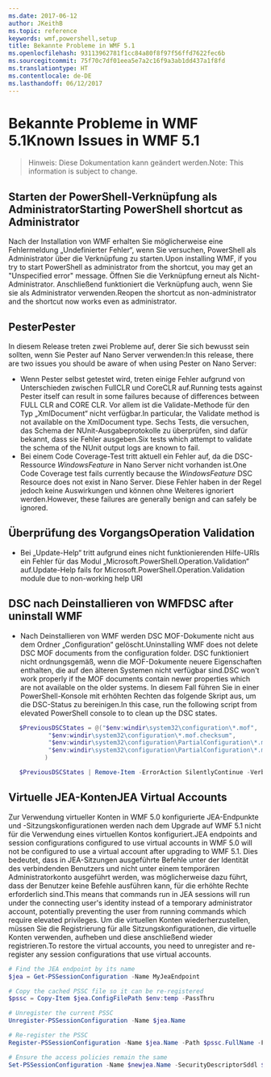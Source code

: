 ```yaml
---
ms.date: 2017-06-12
author: JKeithB
ms.topic: reference
keywords: wmf,powershell,setup
title: Bekannte Probleme in WMF 5.1
ms.openlocfilehash: 93113962781f1cc84a80f8f97f56ffd7622fec6b
ms.sourcegitcommit: 75f70c7df01eea5e7a2c16f9a3ab1dd437a1f8fd
ms.translationtype: HT
ms.contentlocale: de-DE
ms.lasthandoff: 06/12/2017
---
```

# <a name="known-issues-in-wmf-51"></a><span data-ttu-id="944e6-103">Bekannte Probleme in WMF 5.1</span><span class="sxs-lookup"><span data-stu-id="944e6-103">Known Issues in WMF 5.1</span></span> #

> <span data-ttu-id="944e6-104">Hinweis: Diese Dokumentation kann geändert werden.</span><span class="sxs-lookup"><span data-stu-id="944e6-104">Note: This information is subject to change.</span></span>

## <a name="starting-powershell-shortcut-as-administrator"></a><span data-ttu-id="944e6-105">Starten der PowerShell-Verknüpfung als Administrator</span><span class="sxs-lookup"><span data-stu-id="944e6-105">Starting PowerShell shortcut as Administrator</span></span>
<span data-ttu-id="944e6-106">Nach der Installation von WMF erhalten Sie möglicherweise eine Fehlermeldung „Undefinierter Fehler“, wenn Sie versuchen, PowerShell als Administrator über die Verknüpfung zu starten.</span><span class="sxs-lookup"><span data-stu-id="944e6-106">Upon installing WMF, if you try to start PowerShell as administrator from the shortcut, you may get an "Unspecified error" message.</span></span>
<span data-ttu-id="944e6-107">Öffnen Sie die Verknüpfung erneut als Nicht-Administrator. Anschließend funktioniert die Verknüpfung auch, wenn Sie sie als Administrator verwenden.</span><span class="sxs-lookup"><span data-stu-id="944e6-107">Reopen the shortcut as non-administrator and the shortcut now works even as administrator.</span></span>

## <a name="pester"></a><span data-ttu-id="944e6-108">Pester</span><span class="sxs-lookup"><span data-stu-id="944e6-108">Pester</span></span>
<span data-ttu-id="944e6-109">In diesem Release treten zwei Probleme auf, derer Sie sich bewusst sein sollten, wenn Sie Pester auf Nano Server verwenden:</span><span class="sxs-lookup"><span data-stu-id="944e6-109">In this release, there are two issues you should be aware of when using Pester on Nano Server:</span></span>

* <span data-ttu-id="944e6-110">Wenn Pester selbst getestet wird, treten einige Fehler aufgrund von Unterschieden zwischen FullCLR und CoreCLR auf.</span><span class="sxs-lookup"><span data-stu-id="944e6-110">Running tests against Pester itself can result in some failures because of differences between FULL CLR and CORE CLR.</span></span> <span data-ttu-id="944e6-111">Vor allem ist die Validate-Methode für den Typ „XmlDocument“ nicht verfügbar.</span><span class="sxs-lookup"><span data-stu-id="944e6-111">In particular, the Validate method is not available on the XmlDocument type.</span></span> <span data-ttu-id="944e6-112">Sechs Tests, die versuchen, das Schema der NUnit-Ausgabeprotokolle zu überprüfen, sind dafür bekannt, dass sie Fehler ausgeben.</span><span class="sxs-lookup"><span data-stu-id="944e6-112">Six tests which attempt to validate the schema of the NUnit output logs are known to fail.</span></span> 
* <span data-ttu-id="944e6-113">Bei einem Code Coverage-Test tritt aktuell ein Fehler auf, da die DSC-Ressource *WindowsFeature* in Nano Server nicht vorhanden ist.</span><span class="sxs-lookup"><span data-stu-id="944e6-113">One Code Coverage test fails currently because the *WindowsFeature* DSC Resource does not exist in Nano Server.</span></span> <span data-ttu-id="944e6-114">Diese Fehler haben in der Regel jedoch keine Auswirkungen und können ohne Weiteres ignoriert werden.</span><span class="sxs-lookup"><span data-stu-id="944e6-114">However, these failures are generally benign and can safely be ignored.</span></span>

## <a name="operation-validation"></a><span data-ttu-id="944e6-115">Überprüfung des Vorgangs</span><span class="sxs-lookup"><span data-stu-id="944e6-115">Operation Validation</span></span> 

* <span data-ttu-id="944e6-116">Bei „Update-Help“ tritt aufgrund eines nicht funktionierenden Hilfe-URIs ein Fehler für das Modul „Microsoft.PowerShell.Operation.Validation“ auf.</span><span class="sxs-lookup"><span data-stu-id="944e6-116">Update-Help fails for Microsoft.PowerShell.Operation.Validation module due to non-working help URI</span></span>

## <a name="dsc-after-uninstall-wmf"></a><span data-ttu-id="944e6-117">DSC nach Deinstallieren von WMF</span><span class="sxs-lookup"><span data-stu-id="944e6-117">DSC after uninstall WMF</span></span> 
* <span data-ttu-id="944e6-118">Nach Deinstallieren von WMF werden DSC MOF-Dokumente nicht aus dem Ordner „Configuration“ gelöscht.</span><span class="sxs-lookup"><span data-stu-id="944e6-118">Uninstalling WMF does not delete DSC MOF documents from the configuration folder.</span></span> <span data-ttu-id="944e6-119">DSC funktioniert nicht ordnungsgemäß, wenn die MOF-Dokumente neuere Eigenschaften enthalten, die auf den älteren Systemen nicht verfügbar sind.</span><span class="sxs-lookup"><span data-stu-id="944e6-119">DSC won't work properly if the MOF documents contain newer properties which are not available on the older systems.</span></span> <span data-ttu-id="944e6-120">In diesem Fall führen Sie in einer PowerShell-Konsole mit erhöhten Rechten das folgende Skript aus, um die DSC-Status zu bereinigen.</span><span class="sxs-lookup"><span data-stu-id="944e6-120">In this case, run the following script from elevated PowerShell console to to clean up the DSC states.</span></span>
 ```PowerShell
    $PreviousDSCStates = @("$env:windir\system32\configuration\*.mof",
            "$env:windir\system32\configuration\*.mof.checksum",
            "$env:windir\system32\configuration\PartialConfiguration\*.mof",
            "$env:windir\system32\configuration\PartialConfiguration\*.mof.checksum"
           )

    $PreviousDSCStates | Remove-Item -ErrorAction SilentlyContinue -Verbose
 ```  

## <a name="jea-virtual-accounts"></a><span data-ttu-id="944e6-121">Virtuelle JEA-Konten</span><span class="sxs-lookup"><span data-stu-id="944e6-121">JEA Virtual Accounts</span></span>
<span data-ttu-id="944e6-122">Zur Verwendung virtueller Konten in WMF 5.0 konfigurierte JEA-Endpunkte und -Sitzungskonfigurationen werden nach dem Upgrade auf WMF 5.1 nicht für die Verwendung eines virtuellen Kontos konfiguriert.</span><span class="sxs-lookup"><span data-stu-id="944e6-122">JEA endpoints and session configurations configured to use virtual accounts in WMF 5.0 will not be configured to use a virtual account after upgrading to WMF 5.1.</span></span>
<span data-ttu-id="944e6-123">Dies bedeutet, dass in JEA-Sitzungen ausgeführte Befehle unter der Identität des verbindenden Benutzers und nicht unter einem temporären Administratorkonto ausgeführt werden, was möglicherweise dazu führt, dass der Benutzer keine Befehle ausführen kann, für die erhöhte Rechte erforderlich sind.</span><span class="sxs-lookup"><span data-stu-id="944e6-123">This means that commands run in JEA sessions will run under the connecting user's identity instead of a temporary administrator account, potentially preventing the user from running commands which require elevated privileges.</span></span>
<span data-ttu-id="944e6-124">Um die virtuellen Konten wiederherzustellen, müssen Sie die Registrierung für alle Sitzungskonfigurationen, die virtuelle Konten verwenden, aufheben und diese anschließend wieder registrieren.</span><span class="sxs-lookup"><span data-stu-id="944e6-124">To restore the virtual accounts, you need to unregister and re-register any session configurations that use virtual accounts.</span></span>

```powershell
# Find the JEA endpoint by its name
$jea = Get-PSSessionConfiguration -Name MyJeaEndpoint

# Copy the cached PSSC file so it can be re-registered
$pssc = Copy-Item $jea.ConfigFilePath $env:temp -PassThru

# Unregister the current PSSC
Unregister-PSSessionConfiguration -Name $jea.Name

# Re-register the PSSC
Register-PSSessionConfiguration -Name $jea.Name -Path $pssc.FullName -Force

# Ensure the access policies remain the same
Set-PSSessionConfiguration -Name $newjea.Name -SecurityDescriptorSddl $jea.SecurityDescriptorSddl
```


